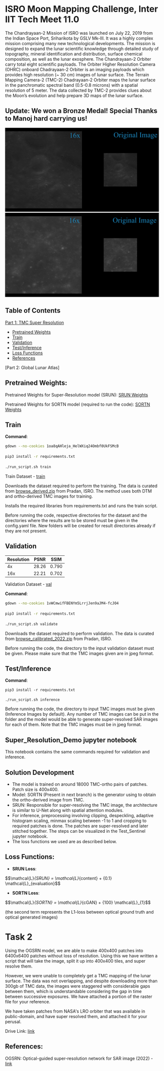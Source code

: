 # ISRO Moon Mapping Challenge, Inter IIT Tech Meet 11.0 
The Chandrayaan-2 Mission of ISRO was launched on July 22, 2019 from the
Indian Space Port, Sriharikota by GSLV Mk-III. It was a highly complex mission
comprising many new technological developments. The mission is designed to
expand the lunar scientific knowledge through detailed study of topography,
mineral identification and distribution, surface chemical composition, as well as the
lunar exosphere.
The Chandrayaan-2 Orbiter carry total eight scientific payloads. The Orbiter
Higher Resolution Camera (OHRC) onboard Chadrayaan-2 Orbiter is an imaging
payloads which provides high resolution (~ 30 cm) images of lunar surface. The
Terrain Mapping Camera-2 (TMC-2) Chadrayaan-2 Orbiter maps the lunar
surface in the panchromatic spectral band (0.5-0.8 microns) with a spatial
resolution of 5 meter. The data collected by TMC-2 provides clues about the
Moon’s evolution and help prepare 3D maps of the lunar surface.

## Update: We won a Bronze Medal! Special Thanks to Manoj hard carrying us!
![](assets/sample1.png)
![](assets/sample2.png)

## Table of Contents

[Part 1: TMC Super Resolution](#tmc-super-res)
- [Pretrained Weights](#pretrained-weights)
- [Train](#train)
- [Validation](#validation)
- [Test/Inference](#testinference)
- [Loss Functions](#lossfunctions)
- [References](#references)

[Part 2: Global Lunar Atlas]


## Pretrained Weights:

Pretrained Weights for Super-Resolution model (SRUN): [SRUN Weights](https://drive.google.com/file/d/1jDtWT_fbT9O2xmU-Mb5ycEl6ARF0Q5FZ/view?usp=share_link "srun")

Pretrained Weights for SORTN model (required to run the code): [SORTN Weights](https://drive.google.com/file/d/15ImRmGoORsCLSIy4tMJxtbH9NXLXGvVV/view?usp=share_link "sortn") 

## Train
**Command**:
```bash
gdown --no-cookies 1oa8qAHleja_HelWXiq24Ombf0UkFSMcB

pip3 install -r requirements.txt

./run_script.sh train
```
Train Dataset - [train](https://drive.google.com/file/d/1oa8qAHleja_HelWXiq24Ombf0UkFSMcB/view?usp=share_link)

Downloads the dataset required to perform the training. The data is curated from [browse_derived.zip](https://pradan.issdc.gov.in/ch2/protected/downloadFile/tmc2/browse_derived.zip) from Pradan, ISRO. The method uses both DTM and ortho-derived TMC images for training.

Installs the required libraries from requirements.txt and runs the train script.

Before running the code, respective directories for the dataset and the directories where the results are to be stored must be given in the config.yaml file. New folders will be created for result directories already if they are not present.

## Validation

| Resolution | PSNR | SSIM | 
| --- | :---: | :---: |
| 4x | 28.26 | 0.790 |
| 16x | 22.21 | 0.702 |

Validation Dataset - [val](https://drive.google.com/file/d/1vWCmwifFBENYm5LrrjJen9aJM4-fcJO4/view?usp=share_link)

**Command**:
```bash
gdown --no-cookies 1vWCmwifFBENYm5LrrjJen9aJM4-fcJO4

pip3 install -r requirements.txt

./run_script.sh validate
```

Downloads the dataset required to perform validation. The data is curated from [browse_calibrated_2022.zip](https://pradan.issdc.gov.in/ch2/protected/downloadFile/tmc2/browse_calibrated_2022.zip) from Pradan, ISRO.

Before running the code, the directory to the input validation dataset must be given. Please make sure that the TMC images given are in jpeg format.

## Test/Inference

**Command**:

```
pip3 install -r requirements.txt

./run_script.sh inference
```

Before running the code, the directory to input TMC images must be given (Inference Images by default). Any number of TMC images can be put in the folder and the model would be able to generate super-resolved SAR images for each of them. Note that the TMC images must be in jpeg format.

## Super_Resolution_Demo jupyter notebook
This notebook contains the same commands required for validation and inference.

## Solution Development
* The model is trained on around 18000 TMC-ortho pairs of patches. Patch size is 400x400.
* Model: SORTN (Present in next branch) is the generator using to obtain the ortho-derived image from TMC.
* SRUN: Responsible for super-resolving the TMC image, the architecture is similar to U-Net along with spatial attention modules. 
* For inference, preprocessing involving clipping, despeckling, adaptive histogram scaling, minmax scaling between -1 to 1 and cropping to required patches is done. The patches are super-resolved and later stitched together. The steps can be visualized in the Test_Sentinel jupyter notebook.
* The loss functions we used are as described below. 

## Loss Functions:
- **SRUN Loss**: 

$$\mathcal{L}_{SRUN} = \mathcal{L}_{content} + \{0.1} \mathcal{L}_{evaluation}$$ 

- **SORTN Loss**:

$$\mathcal{L}_{SORTN} = \mathcal{L}_{cGAN} + \{100} \mathcal{L}_{1}$$ 

(the second term represents the L1-loss between optical ground truth and optical generated images)

# Task 2
Using the OGSRN model, we are able to make 400x400 patches into 6400x6400 patches without loss of resolution. Using this we have written a script that will take the image, split it up into 400x400 tiles, and super resolve them.

However, we were unable to completely get a TMC mapping of the lunar surface. The data was not overlapping, and despite downloading more than 300gb of TMC data, the images were staggered with considerable gaps between them, which is understandable considering the gap in time between successive exposures. We have attached a portion of the raster file for your reference.

We have taken patches from NASA's LRO orbiter that was available in public-domain, and have super resolved them, and attached it for your perusal.

Drive Link: [link](https://drive.google.com/drive/folders/1nQu0MQKTxLMYdhEf1dvx1tSTZPjtJN4W?usp=sharing)


## References:

OGSRN: Optical-guided super-resolution network for SAR image (2022) - [link](https://www.sciencedirect.com/science/article/pii/S1000936121003459)

